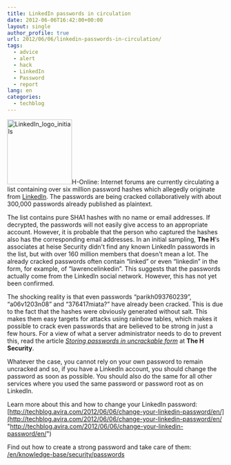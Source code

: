 ```yaml
---
title: LinkedIn passwords in circulation
date: 2012-06-06T16:42:00+00:00
layout: single
author_profile: true
url: 2012/06/06/linkedin-passwords-in-circulation/
tags:
  - advice
  - alert
  - hack
  - LinkedIn
  - Password
  - report
lang: en
categories: 
  - techblog
---
```

<img class="alignright size-thumbnail wp-image-7238" src="/images/2012/02/LinkedIn_logo_initials-150x150.png" alt="LinkedIn_logo_initials" width="150" height="150" srcset="/images/sites/3/2012/02/LinkedIn_logo_initials-150x150.png 150w, /images/sites/3/2012/02/LinkedIn_logo_initials-300x300.png 300w, /images/sites/3/2012/02/LinkedIn_logo_initials.png 768w" sizes="(max-width: 150px) 100vw, 150px" />H-Online: Internet forums are currently circulating a list containing over six million password hashes which allegedly originate from [LinkedIn](https://www.linkedin.com/). The passwords are being cracked collaboratively with about 300,000 passwords already published as plaintext.

The list contains pure SHA1 hashes with no name or email addresses. If decrypted, the passwords will not easily give access to an appropriate account. However, it is probable that the person who captured the hashes also has the corresponding email addresses. In an initial sampling, **The H**&#8216;s associates at heise Security didn't find any known LinkedIn passwords in the list, but with over 160 million members that doesn't mean a lot. The already cracked passwords often contain “linked” or even “linkedin” in the form, for example, of “lawrencelinkedin”. This suggests that the passwords actually come from the LinkedIn social network. However, this has not yet been confirmed.

The shocking reality is that even passwords “parikh093760239”, “a06v1203n08” and “376417miata?” have already been cracked. This is due to the fact that the hashes were obviously generated without salt. This makes them easy targets for attacks using rainbow tables, which makes it possible to crack even passwords that are believed to be strong in just a few hours. For a view of what a server administrator needs to do to prevent this, read the article _[Storing passwords in uncrackable form](http://www.h-online.com/security/features/Storing-passwords-in-uncrackable-form-1255576.html)_ at **The H Security**.

Whatever the case, you cannot rely on your own password to remain uncracked and so, if you have a LinkedIn account, you should change the password as soon as possible. You should also do the same for all other services where you used the same password or password root as on LinkedIn.

Learn more about this and how to change your LinkedIn password: [http://techblog.avira.com/2012/06/06/change-your-linkedin-password/en/](http://techblog.avira.com/2012/06/06/change-your-linkedin-password/en/ "http://techblog.avira.com/2012/06/06/change-your-linkedin-password/en/")

Find out how to create a strong password and take care of them: [/en/knowledge-base/security/passwords](/en/knowledge-base/security/passwords "/en/knowledge-base/security/passwords")